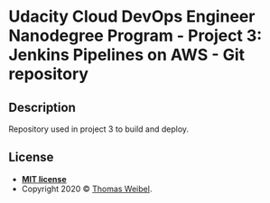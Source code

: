 # Udacity Cloud DevOps Engineer Nanodegree Program - Project 3: Jenkins Pipelines on AWS - Git repository

## Description

Repository used in project 3 to build and deploy.

## License

- **[MIT license](http://opensource.org/licenses/mit-license.php)**
- Copyright 2020 © <a href="https://github.com/thom" target="_blank">Thomas Weibel</a>.
